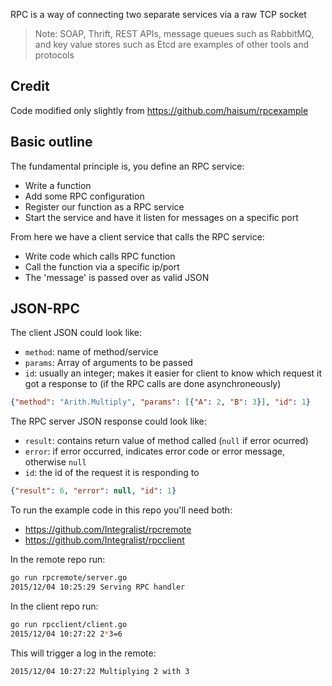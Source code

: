 RPC is a way of connecting two separate services via a raw TCP socket

> Note: SOAP, Thrift, REST APIs, message queues such as RabbitMQ, and key value stores such as Etcd are examples of other tools and protocols

## Credit

Code modified only slightly from https://github.com/haisum/rpcexample

## Basic outline

The fundamental principle is, you define an RPC service:

- Write a function
- Add some RPC configuration
- Register our function as a RPC service
- Start the service and have it listen for messages on a specific port

From here we have a client service that calls the RPC service:

- Write code which calls RPC function
- Call the function via a specific ip/port
- The 'message' is passed over as valid JSON

## JSON-RPC

The client JSON could look like:

- `method`: name of method/service
- `params`: Array of arguments to be passed
- `id`: usually an integer; makes it easier for client to know which request it got a response to (if the RPC calls are done asynchroneously)
 
```json
{"method": "Arith.Multiply", "params": [{"A": 2, "B": 3}], "id": 1}
```

The RPC server JSON response could look like:

- `result`: contains return value of method called (`null` if error ocurred)
- `error`: if error occurred, indicates error code or error message, otherwise `null`
- `id`: the id of the request it is responding to

```json
{"result": 6, "error": null, "id": 1}
```

To run the example code in this repo you'll need both:

- https://github.com/Integralist/rpcremote
- https://github.com/Integralist/rpcclient

In the remote repo run:

```bash
go run rpcremote/server.go
2015/12/04 10:25:29 Serving RPC handler
```

In the client repo run:

```bash
go run rpcclient/client.go
2015/12/04 10:27:22 2*3=6
```

This will trigger a log in the remote:

```bash
2015/12/04 10:27:22 Multiplying 2 with 3
```
